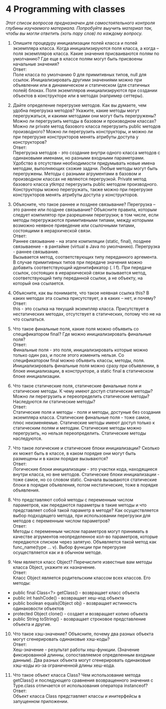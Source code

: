   # 4 Programming with classes

  *Этот список вопросов предназначен для самостоятельного контроля глубины изучаемого материала.*
  *Попробуйте выучить материал так, чтобы вы могли ответить (хоть пару слов) по каждому вопросу.* 
    
  1.   Опишите процедуру инициализации полей класса и полей экземпляра класса. Когда инициализируются поля класса, а когда – поля экземпляров класса. Какие значения присваиваются полям по умолчанию? Где еще в классе полям могут быть присвоены начальные значения? 
  <br/>Ответ:<br/>
  Поле класса по умолчанию 0 для примитивных типов, null для ссылок. Инициализировать другими значениями можно при объявлении или в динамическом и статическом (для статичных полей) блоках. Поля экземпляров инициализируются при создании объектов в конструкторе или в методах (например сеттеры).

  2. Дайте определение перегрузке методов. Как вы думаете, чем удобна перегрузка методов? Укажите, какие методы могут перегружаться, и какими методами они могут быть перегружены? Можно ли перегрузить методы в базовом и производном классах? Можно ли private метод базового класса перегрузить public методов производного? Можно ли перегрузить конструкторы, и можно ли при перегрузке конструкторов менять атрибуты доступа у конструкторов? 
  <br/>Ответ:<br/>
  Перегрузка методов - это создание внутри одного класса методов с одинаковыми именами, но разными входными параметрами. Удобство в отсутствии необходимости придумывать новые имена методам, выполняющих схожие задачи. Любые методы могут быть перегружены. Методы с разными агрументами в базовом и производном классах не являются перегрузкой. Private метод базового класса ytkmpz перегрузить public методом производного. Конструкторы можно перегружать, также можно при перегрузке конструкторов менять атрибуты доступа у конструкторов.

  3. Объясните, что такое раннее и позднее связывание? Перегрузка – это раннее или позднее связывание? Объясните правила,  которым  следует  компилятор  при  разрешении  перегрузки;  в  том  числе,  если  методы  перегружаются примитивными типами, между которыми возможно неявное приведение или ссылочными типами, состоящими в иерархической связи. 
  <br/>Ответ:<br/>
  Раннее связывание - на этапе компиляции (static, final), позднее связываение - в рантайме (virtual в Java по умолчанию). Перегрузка - раннее связывание. </br>
  Вызывается метод, соответствующих типу переданного аргемента. В случае примитивных типов при передаче значения можно добавить соответствующий иденитификатор (. l f). При передаче ссылок, состоящих в иерархической связи вызывается метод, соответствующий типу переданной ссылки, а не объекту, на который она ссылается.

  4.  Объясните, как вы понимаете, что такое неявная ссылка this? В каких методах эта ссылка присутствует, а в каких – нет, и почему?
  <br/>Ответ:<br/>
  this - это ссылка на текущий экземпляр класса. Присутствует в нестатических методах, отсутствует в статических, потому что не на что ссылаться.

  5.  Что  такое  финальные поля, какие поля можно  объявить  со  спецификатором  final?  Где  можно  инициализировать финальные поля?
  <br/>Ответ:<br/>
  Финальные поля - это поля, инициализировать которые можно только один раз, и после этого изменить нельзя. Со спецификатором final можно объявить классы, методы, поля. Инициализировать финальные поля можно сразу при объявлении, в блоке инициализации, в конструкторе, а static final в статическом блоке инициализации.

  6.  Что такое статические поля, статические финальные поля и статические методы. К чему имеют доступ статические методы? Можно ли перегрузить и переопределить статические методы? Наследуются ли статические методы?
  <br/>Ответ:<br/>
  Статические поля и методы - поля и методы, достуные без создания экземпляра класса. Статические финальные поля - тоже самое, плюс неизменяемые. Статические методы имеют доступ только к статическим полям и методам. Статические методы можно перегрузить, но нельзя переопределить. Статические методы наследуются.

  7.  Что такое логические и статические блоки инициализации? Сколько их может быть в классе, в каком порядке они могут быть размещены и в каком порядке вызываются?
  <br/>Ответ:<br/>
  Логические блоки инициализации - это участки кода, находящиеся внутри класса, но вне методов. Статические блоки инициализации - тоже самое, но со словом static. Сначала вызываются статические блоки в порядке объявления, потом нестатические, тоже в порядке объявления.

  8.  Что представляют собой методы с переменным числом параметров, как передаются параметры в такие методы и что представляет собой такой параметр в методе? Как осуществляется выбор подходящего метода, при использовании перегрузки для методов с переменным числом параметров? 
  <br/>Ответ:<br/>
  Методы с переменным числом параметров могут принимать в качестве агрументов неопределенное кол-во параметров, которые передаются списком через запятую. Объявляется такой метод как func_name(type ... v). Выбор функции при перегрузке осуществляется как и в обычном методе.

  9.  Чем является класс Object? Перечислите известные вам методы класса  Object, укажите их назначение. 
  <br/>Ответ:<br/>
  Класс Object является родительским классом всех классов. Его методы: 
  * public final Class<?> getClass() - возвращает класс объекта
  * public int hashCode() - возвращает хеш-код объекта
  * public boolean equals(Object obj) - возвращает истинность одинаковости объектов
  * protected Object clone() - создает и возвращает копию объекта
  * public String toString() - возвращает строковое представление объекта
  и другие.

  10.   Что такое хэш-значение? Объясните, почему два разных объекта могут сгенерировать одинаковые хэш-коды? 
  <br/>Ответ:<br/>
  Хеш-значение - результат работы хеш-функции. (Значение фиксированной длинны, сопоставляемое определенным входным данным). Два разных объекта могут сгенерировать одинаковые хэш-коды из-за ограниченной длины хеш-кода.

  11.   Что  такое  объект  класса  Class?  Чем  использование  метода  getClass()  и  последующего  сравнения  возвращенного значения с Type.class отличается от использования оператора instanceof? 
  <br/>Ответ:<br/>
  Объект класса Class представляет классы и инитерфейсы в запущенном приложении. 

  
